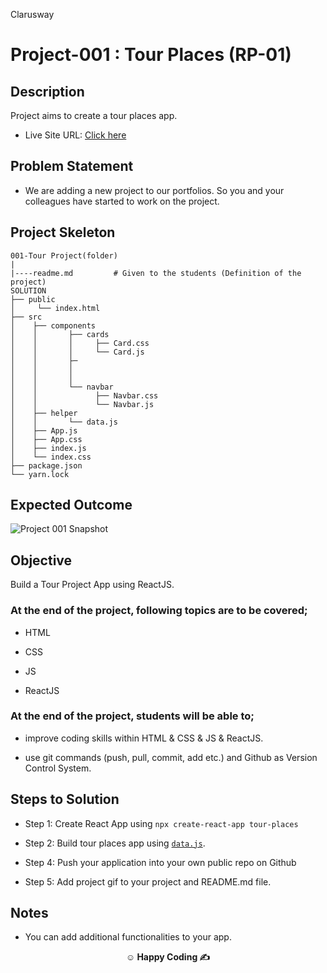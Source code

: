 <p>Clarusway<img align="right"
  src="https://secure.meetupstatic.com/photos/event/3/1/b/9/600_488352729.jpeg"  width="15px"></p>

# Project-001 : Tour Places (RP-01)

## Description

Project aims to create a tour places app.

- Live Site URL: [Click here](https://alpsabre.github.io/tour-places/)

## Problem Statement

- We are adding a new project to our portfolios. So you and your colleagues have started to work on the project.

## Project Skeleton

```
001-Tour Project(folder)
|
|----readme.md         # Given to the students (Definition of the project)
SOLUTION
├── public
│     └── index.html
├── src
│    ├── components
│    │       ├── cards
│    │       │     ├── Card.css
│    │       │     └── Card.js
│    │       ├─
│    │       │     
│    │       │     
│    │       └── navbar
│    │             ├── Navbar.css
│    │             └── Navbar.js
│    ├── helper
│    │       └── data.js
│    ├── App.js
│    ├── App.css
│    ├── index.js
│    └── index.css
├── package.json
└── yarn.lock
```

## Expected Outcome

![Project 001 Snapshot](tour-project.gif)

## Objective

Build a Tour Project App using ReactJS.

### At the end of the project, following topics are to be covered;

- HTML

- CSS

- JS

- ReactJS

### At the end of the project, students will be able to;

- improve coding skills within HTML & CSS & JS & ReactJS.

- use git commands (push, pull, commit, add etc.) and Github as Version Control System.

## Steps to Solution

- Step 1: Create React App using `npx create-react-app tour-places`

- Step 2: Build tour places app using [`data.js`](./data.js).

- Step 4: Push your application into your own public repo on Github

- Step 5: Add project gif to your project and README.md file.

## Notes

- You can add additional functionalities to your app.

**<p align="center">&#9786; Happy Coding &#9997;</p>**
